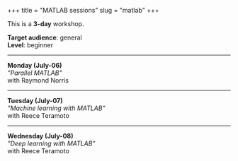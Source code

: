 +++
title = "MATLAB sessions"
slug = "matlab"
+++

This is a **3-day** workshop.

<!-- **Course plan**: -->

**Target audience**: general  
**Level**: beginner

<!-- **Prerequisites**:  -->

<!-- **Software**: -->

---

**Monday (July-06)**  
*"Parallel MATLAB"*  
with Raymond Norris
<!-- will need guest accounts on Cedar + reservation for this session -->

---

**Tuesday (July-07)**  
*"Machine learning with MATLAB"*  
with Reece Teramoto

---

**Wednesday (July-08)**  
*"Deep learning with MATLAB"*  
with Reece Teramoto
